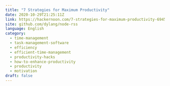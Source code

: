 ```yaml
---
title: "7 Strategies for Maximum Productivity"
date: 2020-10-29T21:25:11Z
link: https://hackernoon.com/7-strategies-for-maximum-productivity-69453w2p?source=rss&utm_medium=RSS&utm_source=news.12bit.vn
site: github.com/dylang/node-rss
language: English
category:
  - time-management
  - task-management-software
  - efficiency
  - efficient-time-management
  - productivity-hacks
  - how-to-enhance-productivity
  - productivity
  - motivation
draft: false
---
```

